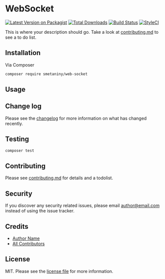 # WebSocket

[![Latest Version on Packagist][ico-version]][link-packagist]
[![Total Downloads][ico-downloads]][link-downloads]
[![Build Status][ico-travis]][link-travis]
[![StyleCI][ico-styleci]][link-styleci]

This is where your description should go. Take a look at [contributing.md](contributing.md) to see a to do list.

## Installation

Via Composer

```bash
composer require smetaniny/web-socket
```

## Usage

## Change log

Please see the [changelog](changelog.md) for more information on what has changed recently.

## Testing

```bash
composer test
```

## Contributing

Please see [contributing.md](contributing.md) for details and a todolist.

## Security

If you discover any security related issues, please email author@email.com instead of using the issue tracker.

## Credits

- [Author Name][link-author]
- [All Contributors][link-contributors]

## License

MIT. Please see the [license file](license.md) for more information.

[ico-version]: https://img.shields.io/packagist/v/smetaniny/web-socket.svg?style=flat-square
[ico-downloads]: https://img.shields.io/packagist/dt/smetaniny/web-socket.svg?style=flat-square
[ico-travis]: https://img.shields.io/travis/smetaniny/web-socket/master.svg?style=flat-square
[ico-styleci]: https://styleci.io/repos/12345678/shield

[link-packagist]: https://packagist.org/packages/smetaniny/web-socket
[link-downloads]: https://packagist.org/packages/smetaniny/web-socket
[link-travis]: https://travis-ci.org/smetaniny/web-socket
[link-styleci]: https://styleci.io/repos/12345678
[link-author]: https://github.com/smetaniny
[link-contributors]: ../../contributors
